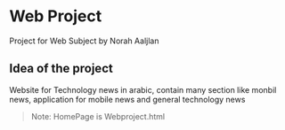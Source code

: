 # Web Project
  Project for  Web  Subject
by Norah Aaljlan

## Idea of the project
Website for Technology news in arabic, contain many section like monbil news, application for mobile news and general technology news
 
> Note: HomePage is Webproject.html
